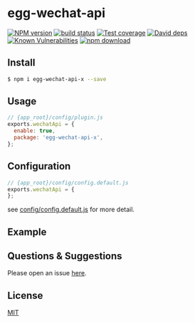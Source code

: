 # egg-wechat-api

[![NPM version][npm-image]][npm-url]
[![build status][travis-image]][travis-url]
[![Test coverage][codecov-image]][codecov-url]
[![David deps][david-image]][david-url]
[![Known Vulnerabilities][snyk-image]][snyk-url]
[![npm download][download-image]][download-url]

[npm-image]: https://img.shields.io/npm/v/egg-wechat-api.svg?style=flat-square
[npm-url]: https://npmjs.org/package/egg-wechat-api
[travis-image]: https://img.shields.io/travis/eggjs/egg-wechat-api.svg?style=flat-square
[travis-url]: https://travis-ci.org/eggjs/egg-wechat-api
[codecov-image]: https://img.shields.io/codecov/c/github/eggjs/egg-wechat-api.svg?style=flat-square
[codecov-url]: https://codecov.io/github/eggjs/egg-wechat-api?branch=master
[david-image]: https://img.shields.io/david/eggjs/egg-wechat-api.svg?style=flat-square
[david-url]: https://david-dm.org/eggjs/egg-wechat-api
[snyk-image]: https://snyk.io/test/npm/egg-wechat-api/badge.svg?style=flat-square
[snyk-url]: https://snyk.io/test/npm/egg-wechat-api
[download-image]: https://img.shields.io/npm/dm/egg-wechat-api.svg?style=flat-square
[download-url]: https://npmjs.org/package/egg-wechat-api

<!--
Description here.
-->



## Install

```bash
$ npm i egg-wechat-api-x --save
```

## Usage

```js
// {app_root}/config/plugin.js
exports.wechatApi = {
  enable: true,
  package: 'egg-wechat-api-x',
};
```

## Configuration

```js
// {app_root}/config/config.default.js
exports.wechatApi = {
};
```

see [config/config.default.js](config/config.default.js) for more detail.

## Example

<!-- example here -->

## Questions & Suggestions

Please open an issue [here](https://github.com/eggjs/egg/issues).

## License

[MIT](LICENSE)
